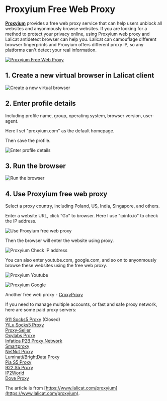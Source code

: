 # Proxyium Free Web Proxy

[**Proxyium**](https://www.lalicat.com/proxyium) provides a free web proxy service that can help users unblock all websites and anyonmously browse websites. If you are looking for a method to protect your privacy online, using Proxyium web proxy and Lalicat antidetect browser can help you. Lalicat can camouflage different browser fingerprints and Proxyium offers different proxy IP, so any platforms can't detect your real information.

[![Proxyium Free Web Proxy](https://res.cloudinary.com/marcomontalbano/image/upload/v1689146732/video_to_markdown/images/youtube--oXLcnV1x0n4-c05b58ac6eb4c4700831b2b3070cd403.jpg)](https://youtu.be/oXLcnV1x0n4 "Proxyium Free Web Proxy")

## 1. Create a new virtual browser in Lalicat client
![Create a new virtual browser](https://help.lalicat.com/lalicat/wp-content/uploads/2023/06/image-12.png)

## 2. Enter profile details
Including profile name, group, operating system, browser version, user-agent.

Here I set "proxyium.com" as the default homepage.

Then save the profile.

![Enter profile details](https://help.lalicat.com/lalicat/wp-content/uploads/2023/06/image-13.png)

## 3. Run the browser
![Run the browser](https://help.lalicat.com/lalicat/wp-content/uploads/2023/06/image-14.png)

## 4. Use Proxyium free web proxy
Select a proxy country, including Poland, US, India, Singapore, and others.

Enter a website URL, click “Go" to browser. Here I use "ipinfo.io" to check the IP address.

![Use Proxyium free web proxy](https://help.lalicat.com/lalicat/wp-content/uploads/2023/06/image-15.png)

Then the browser will enter the website using proxy.

![Proxyium Check IP address](https://help.lalicat.com/lalicat/wp-content/uploads/2023/06/image-16.png)

You can also enter youtube.com, google.com, and so on to anyonmously browse these websites using the free web proxy.

![Proxyium Youtube](https://help.lalicat.com/lalicat/wp-content/uploads/2023/06/image-17.png)  

![Proxyium Google](https://help.lalicat.com/lalicat/wp-content/uploads/2023/06/image-18.png)  

Another free web proxy - [CroxyProxy](https://www.lalicat.com/croxy-proxy)

If you need to manage multiple accounts, or fast and safe proxy network, here are some paid proxy servers:

[911 Socks5 Proxy](https://www.lalicat.com/911-socks5-proxy) (Closed)  
[YiLu Socks5 Proxy](https://www.lalicat.com/yilus5-proxy)  
[Proxy-Seller](https://www.lalicat.com/proxy-seller)  
[Oxylabs Proxy](https://www.lalicat.com/lalicat-browser-integrate-with-oxylabs-proxy)  
[Infatica P2B Proxy Network](https://www.lalicat.com/infatica-p2b-proxy-network)  
[Smartproxy](https://www.lalicat.com/how-to-use-smart-proxy-in-lalicat)  
[NetNut Proxy](https://www.lalicat.com/netnut-proxy)  
[Luminati/BrightData Proxy](https://www.lalicat.com/luminati-brightdata-proxy)  
[Pia S5 Proxy](https://www.lalicat.com/pia-proxy)  
[922 S5 Proxy](https://www.lalicat.com/922-s5-proxy)  
[IP2World](https://www.lalicat.com/ip2world-proxy)  
[Dove Proxy](https://www.lalicat.com/dove-proxy-2)  

The article is from [https://www.lalicat.com/proxyium](https://www.lalicat.com/proxyium).
